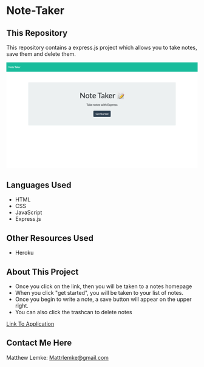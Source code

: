 # Note-Taker

## This Repository
This repository contains a express.js project which allows you to take notes, save them and delete them.

![Image of First Page](https://github.com/MLemke24/Note-Taker/blob/main/assets/screencapture-lemke-notes-herokuapp-2021-04-23-19_16_59.png)


## Languages Used
* HTML
* CSS
* JavaScript
* Express.js

## Other Resources Used
* Heroku

## About This Project
* Once you click on the link, then you will be taken to a notes homepage
* When you click "get started", you will be taken to your list of notes. 
* Once you begin to write a note, a save button will appear on the upper right.
* You can also click the trashcan to delete notes

[Link To Application](https://lemke-notes.herokuapp.com/)

##  Contact Me Here
Matthew Lemke: Mattrlemke@gmail.com



